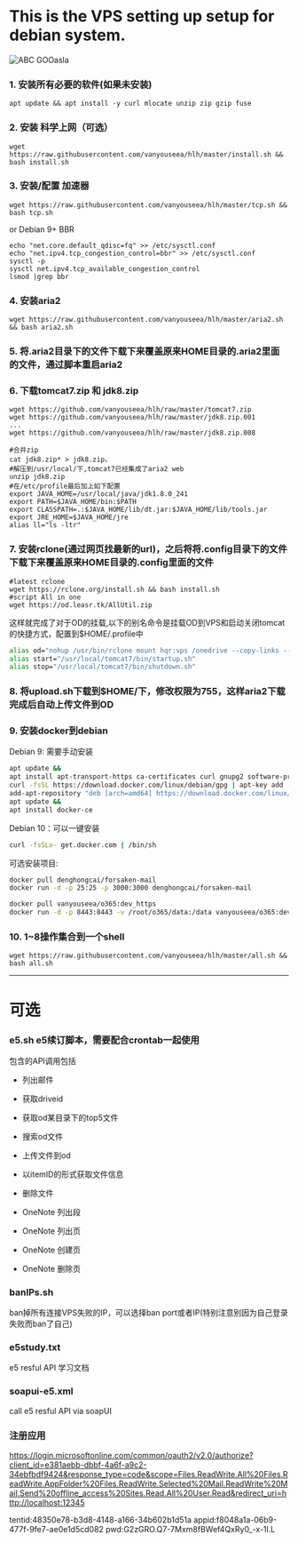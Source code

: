 # This is the VPS setting up setup for debian system.
![ABC GOOasla](https://img.shields.io/badge/license-MIT-blue.svg?style=flat-square)
### 1. 安装所有必要的软件(如果未安装)
```base
apt update && apt install -y curl mlocate unzip zip gzip fuse
```
### 2. 安装 科学上网（可选）
```base
wget https://raw.githubusercontent.com/vanyouseea/hlh/master/install.sh && bash install.sh
```
### 3. 安装/配置 加速器
```base
wget https://raw.githubusercontent.com/vanyouseea/hlh/master/tcp.sh && bash tcp.sh
```
or Debian 9+ BBR
```base
echo "net.core.default_qdisc=fq" >> /etc/sysctl.conf
echo "net.ipv4.tcp_congestion_control=bbr" >> /etc/sysctl.conf
sysctl -p
sysctl net.ipv4.tcp_available_congestion_control
lsmod |grep bbr
```
### 4. 安装aria2
```base
wget https://raw.githubusercontent.com/vanyouseea/hlh/master/aria2.sh && bash aria2.sh
```
### 5. 将.aria2目录下的文件下载下来覆盖原来HOME目录的.aria2里面的文件，通过脚本重启aria2

### 6. 下载tomcat7.zip 和 jdk8.zip
```base
wget https://github.com/vanyouseea/hlh/raw/master/tomcat7.zip
wget https://github.com/vanyouseea/hlh/raw/master/jdk8.zip.001
...
wget https://github.com/vanyouseea/hlh/raw/master/jdk8.zip.008

#合并zip
cat jdk8.zip* > jdk8.zip，
#解压到/usr/local/下,tomcat7已经集成了aria2 web
unzip jdk8.zip
#在/etc/profile最后加上如下配置
export JAVA_HOME=/usr/local/java/jdk1.8.0_241
export PATH=$JAVA_HOME/bin:$PATH
export CLASSPATH=.:$JAVA_HOME/lib/dt.jar:$JAVA_HOME/lib/tools.jar
export JRE_HOME=$JAVA_HOME/jre
alias ll="ls -ltr"
```
### 7. 安装rclone(通过网页找最新的url)，之后将将.config目录下的文件下载下来覆盖原来HOME目录的.config里面的文件
```base
#latest rclone
wget https://rclone.org/install.sh && bash install.sh
#script All in one
wget https://od.leasr.tk/AllUtil.zip
```

这样就完成了对于OD的挂载,以下的别名命令是挂载OD到VPS和启动关闭tomcat的快捷方式，配置到$HOME/.profile中
```bash
alias od="nohup /usr/bin/rclone mount hqr:vps /onedrive --copy-links --no-gzip-encoding --no-check-certificate --allow-other --allow-non-empty --umask 000 &"
alias start="/usr/local/tomcat7/bin/startup.sh"
alias stop="/usr/local/tomcat7/bin/shutdown.sh"
```
### 8. 将upload.sh下载到$HOME/下，修改权限为755，这样aria2下载完成后自动上传文件到OD

### 9. 安装docker到debian

Debian 9: 需要手动安装  
```bash
apt update &&
apt install apt-transport-https ca-certificates curl gnupg2 software-properties-common &&
curl -fsSL https://download.docker.com/linux/debian/gpg | apt-key add - &&
add-apt-repository "deb [arch=amd64] https://download.docker.com/linux/debian $(lsb_release -cs) stable" &&
apt update &&
apt install docker-ce
```
Debian 10：可以一键安装  
```bash
curl -fsSLo- get.docker.com | /bin/sh
```

可选安装项目:

```bash
docker pull denghongcai/forsaken-mail
docker run -d -p 25:25 -p 3000:3000 denghongcai/forsaken-mail

docker pull vanyouseea/o365:dev_https
docker run -d -p 8443:8443 -v /root/o365/data:/data vanyouseea/o365:dev_https
```

### 10. 1~8操作集合到一个shell
```base
wget https://raw.githubusercontent.com/vanyouseea/hlh/master/all.sh && bash all.sh
```

--- 
# 可选

### e5.sh         e5续订脚本，需要配合crontab一起使用
包含的API调用包括

* 列出邮件

* 获取driveid

* 获取od某目录下的top5文件

* 搜索od文件

* 上传文件到od

* 以itemID的形式获取文件信息

* 删除文件

* OneNote 列出段

* OneNote 列出页

* OneNote 创建页

* OneNote 删除页

### banIPs.sh     
ban掉所有连接VPS失败的IP，可以选择ban port或者IP(特别注意别因为自己登录失败而ban了自己)
### e5study.txt   
e5 resful API 学习文档
### soapui-e5.xml 
call e5 resful API via soapUI

### 注册应用
https://login.microsoftonline.com/common/oauth2/v2.0/authorize?client_id=e381aebb-dbbf-4a6f-a9c2-34ebfbdf9424&response_type=code&scope=Files.ReadWrite.All%20Files.ReadWrite.AppFolder%20Files.ReadWrite.Selected%20Mail.ReadWrite%20Mail.Send%20offline_access%20Sites.Read.All%20User.Read&redirect_uri=http://localhost:12345

tentid:48350e78-b3d8-4148-a166-34b602b1d51a
appid:f8048a1a-06b9-477f-9fe7-ae0e1d5cd082
pwd:G2zGRO.Q7-7Mxm8fBWef4QxRy0_-x-1l.L

